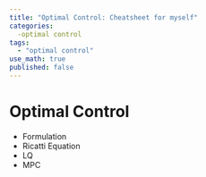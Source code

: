 ```yaml
---
title: "Optimal Control: Cheatsheet for myself"
categories:
  -optimal control
tags:
  - "optimal control"
use_math: true
published: false
---
```


# Optimal Control
- Formulation
- Ricatti Equation
- LQ
- MPC

